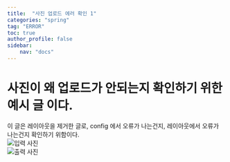 ```yaml
---
title:  "사진 업로드 에러 확인 1"
categories: "spring"
tag: "ERROR"
toc: true
author_profile: false
sidebar:
    nav: "docs"
---
```


# 사진이 왜 업로드가 안되는지 확인하기 위한 예시 글 이다.  
이 글은 레이아웃을 제거한 글로, config 에서 오류가 나는건지, 레이아웃에서 오류가 나는건지 확인하기 위함이다.  
![입력 사진](https://github.com/user-attachments/assets/c754a30c-bfe3-477f-a21f-eed4ff369466)  
![출력 사진](https://github.com/user-attachments/assets/29d5e020-a64f-419a-8070-c27a2ae0c2d7)  